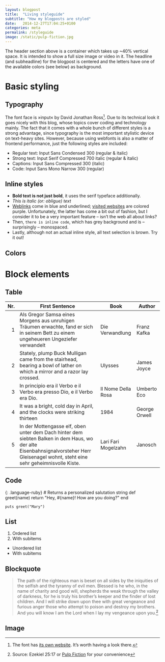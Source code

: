 ```yaml
---
layout: blogpost
title:  "Living styleguide"
subtitle: "How my blogposts are styled"
date:   2014-12-27T17:04:25+0100
categories: meta
permalink: /styleguide
image: /static/pulp-fiction.jpg
---
```


The header section above is a container which takes up ~40% vertical space. It is intended to show a full size image or video in it. The headline (and subheadline) for the blogpost is centered and the letters have one of the available colors (see below) as background.

# Basic styling

## Typography

The font face is »input« by David Jonathan Ross[^1]. Due to its technical look it goes nicely with this blog, whose topics cover coding and technology mainly. The fact that it comes with a whole bunch of different styles is a strong advantage, since typography is the most important stylistic device on text-heavy sites. However, because using webfonts is also a matter of frontend performance, just the following styles are included:

- Regular text: Input Sans Condensed 300 (regular & italic)
- Strong text: Input Serif Compressed 700 italic (regular & italic)
- Captions: Input Sans Compressed 300 (italic)
- Code: Input Sans Mono Narrow 300 (regular)

## Inline styles

- **Bold text is not just bold**, it uses the serif typeface additionally.
- *This is italic (or: obligue) text*
- [Weblinks](https://you-never-have-been.here) come in blue and underlined; [visited websites](//jotaen.net) are colored purple. Unfortunately, the latter has come a bit out of fashion, but I consider it to be a very important feature – isn’t the web all about links?
- Then, `there is inline code`, which has grey background and is – surprisingly – monospaced.
- Lastly, although not an actual inline style, all text selection is brown. Try it out!

## Colors



# Block elements

## Table

|Nr.|First Sentence|Book|Author|
|--:|-----|----|------|
|  1|Als Gregor Samsa eines Morgens aus unruhigen Träumen erwachte, fand er sich in seinem Bett zu einem ungeheueren Ungeziefer verwandelt|Die Verwandlung|Franz Kafka|
|  2|Stately, plump Buck Mulligan came from the stairhead, bearing a bowl of lather on which a mirror and a razor lay crossed.|Ulysses|James Joyce|
|  3|In principio era il Verbo e il Verbo era presso Dio, e il Verbo era Dio.|Il Nome Della Rosa|Umberto Eco|
|  4|It was a bright, cold day in April, and the clocks were striking thirteen|1984|George Orwell|
|  5|In der Mottengasse elf, oben unter dem Dach hinter dem siebten Balken in dem Haus, wo der alte Eisenbahnsignalvorsteher Herr Gleisenagel wohnt, steht eine sehr geheimnisvolle Kiste.|Lari Fari Mogelzahn|Janosch|

## Code

{: .language-ruby}
    # Returns a personalized salutation string
    def greet(name)
      return "Hey, #{name}! How are you doing?"
    end

    puts greet("Mary")

## List

1. Ordered list
2. With subitems

- Unordered list
- With subitems

## Blockquote

> The path of the righteous man is beset on all sides by the iniquities of the selfish and the tyranny of evil men. Blessed is he who, in the name of charity and good will, shepherds the weak through the valley of darkness, for he is truly his brother’s keeper and the finder of lost children. And I will strike down upon thee with great vengeance and furious anger those who attempt to poison and destroy my brothers. And you will know I am the Lord when I lay my vengeance upon you.[^2]

## Image

[^1]: The font has [its own website](http://input.fontbureau.com). It’s worth having a look there.
[^2]: Source: Ezekiel 25:17 or [Pulp Fiction](https://www.youtube.com/watch?v=BdxD8DWt_pU) for your convenience
